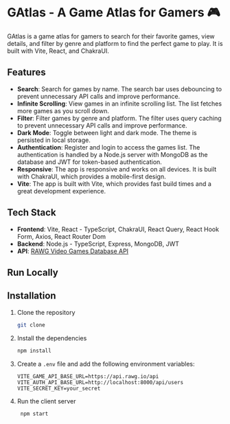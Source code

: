 # GAtlas - A Game Atlas for Gamers 🎮

GAtlas is a game atlas for gamers to search for their favorite games, view details, and filter by genre and platform to find the perfect game to play. It is built with Vite, React, and ChakraUI.

## Features

- **Search**: Search for games by name. The search bar uses debouncing to prevent unnecessary API calls and improve performance.
- **Infinite Scrolling**: View games in an infinite scrolling list. The list fetches more games as you scroll down.
- **Filter**: Filter games by genre and platform. The filter uses query caching to prevent unnecessary API calls and improve performance.
- **Dark Mode**: Toggle between light and dark mode. The theme is persisted in local storage.
- **Authentication**: Register and login to access the games list. The authentication is handled by a Node.js server with MongoDB as the database and JWT for token-based authentication.
- **Responsive**: The app is responsive and works on all devices. It is built with ChakraUI, which provides a mobile-first design.
- **Vite**: The app is built with Vite, which provides fast build times and a great development experience.

## Tech Stack

- **Frontend**: Vite, React - TypeScript, ChakraUI, React Query, React Hook Form, Axios, React Router Dom
- **Backend**: Node.js - TypeScript, Express, MongoDB, JWT
- **API**: [RAWG Video Games Database API](https://rawg.io/apidocs)

## Run Locally

## Installation

1. Clone the repository

   ```bash
   git clone
   ```

2. Install the dependencies

   ```bash
   npm install
   ```

3. Create a `.env` file and add the following environment variables:

   ```env
   VITE_GAME_API_BASE_URL=https://api.rawg.io/api
   VITE_AUTH_API_BASE_URL=http://localhost:8000/api/users
   VITE_SECRET_KEY=your_secret
   ```

4. Run the client server

   ```bash
    npm start
   ```

